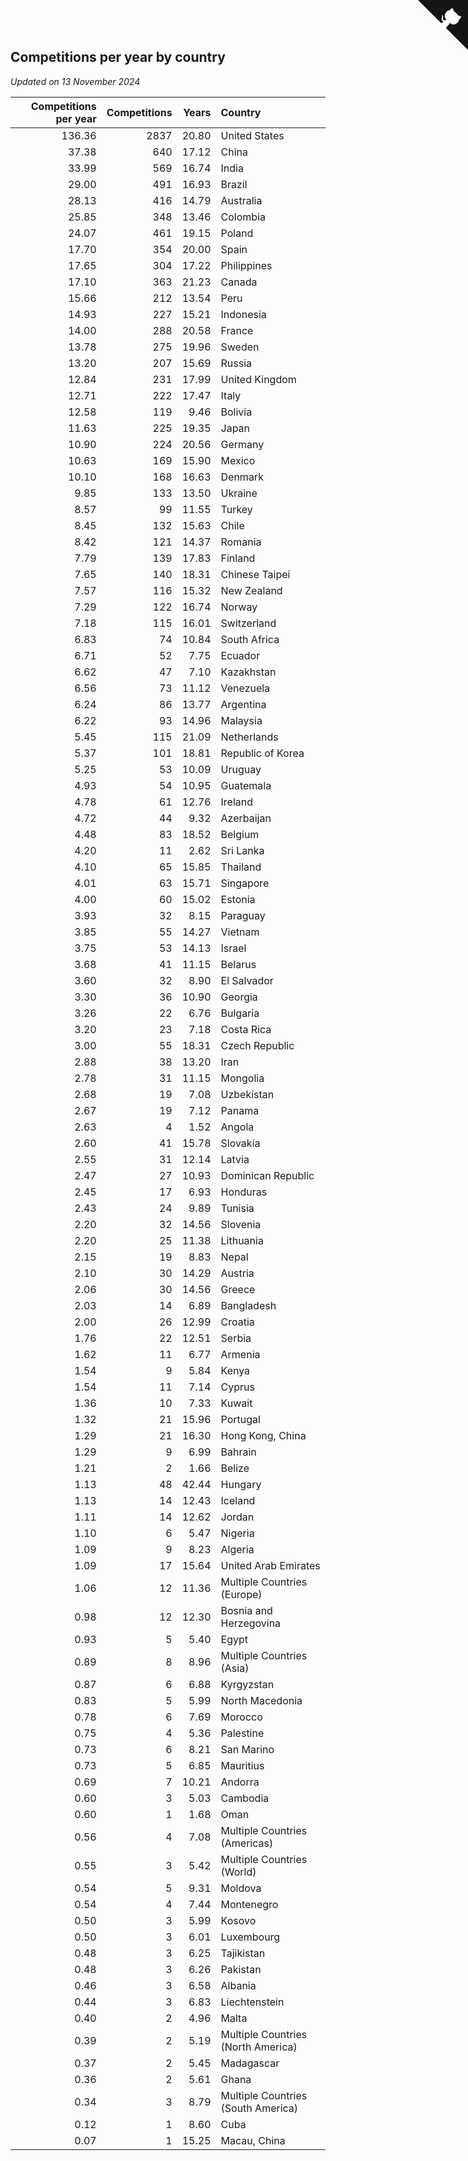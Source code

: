 ## Competitions per year by country

*Updated on 13 November 2024*

| Competitions per year | Competitions | Years | Country |
| ---: | ---: | ---: | :--- |
| 136.36 | 2837 | 20.80 | United States |
| 37.38 | 640 | 17.12 | China |
| 33.99 | 569 | 16.74 | India |
| 29.00 | 491 | 16.93 | Brazil |
| 28.13 | 416 | 14.79 | Australia |
| 25.85 | 348 | 13.46 | Colombia |
| 24.07 | 461 | 19.15 | Poland |
| 17.70 | 354 | 20.00 | Spain |
| 17.65 | 304 | 17.22 | Philippines |
| 17.10 | 363 | 21.23 | Canada |
| 15.66 | 212 | 13.54 | Peru |
| 14.93 | 227 | 15.21 | Indonesia |
| 14.00 | 288 | 20.58 | France |
| 13.78 | 275 | 19.96 | Sweden |
| 13.20 | 207 | 15.69 | Russia |
| 12.84 | 231 | 17.99 | United Kingdom |
| 12.71 | 222 | 17.47 | Italy |
| 12.58 | 119 | 9.46 | Bolivia |
| 11.63 | 225 | 19.35 | Japan |
| 10.90 | 224 | 20.56 | Germany |
| 10.63 | 169 | 15.90 | Mexico |
| 10.10 | 168 | 16.63 | Denmark |
| 9.85 | 133 | 13.50 | Ukraine |
| 8.57 | 99 | 11.55 | Turkey |
| 8.45 | 132 | 15.63 | Chile |
| 8.42 | 121 | 14.37 | Romania |
| 7.79 | 139 | 17.83 | Finland |
| 7.65 | 140 | 18.31 | Chinese Taipei |
| 7.57 | 116 | 15.32 | New Zealand |
| 7.29 | 122 | 16.74 | Norway |
| 7.18 | 115 | 16.01 | Switzerland |
| 6.83 | 74 | 10.84 | South Africa |
| 6.71 | 52 | 7.75 | Ecuador |
| 6.62 | 47 | 7.10 | Kazakhstan |
| 6.56 | 73 | 11.12 | Venezuela |
| 6.24 | 86 | 13.77 | Argentina |
| 6.22 | 93 | 14.96 | Malaysia |
| 5.45 | 115 | 21.09 | Netherlands |
| 5.37 | 101 | 18.81 | Republic of Korea |
| 5.25 | 53 | 10.09 | Uruguay |
| 4.93 | 54 | 10.95 | Guatemala |
| 4.78 | 61 | 12.76 | Ireland |
| 4.72 | 44 | 9.32 | Azerbaijan |
| 4.48 | 83 | 18.52 | Belgium |
| 4.20 | 11 | 2.62 | Sri Lanka |
| 4.10 | 65 | 15.85 | Thailand |
| 4.01 | 63 | 15.71 | Singapore |
| 4.00 | 60 | 15.02 | Estonia |
| 3.93 | 32 | 8.15 | Paraguay |
| 3.85 | 55 | 14.27 | Vietnam |
| 3.75 | 53 | 14.13 | Israel |
| 3.68 | 41 | 11.15 | Belarus |
| 3.60 | 32 | 8.90 | El Salvador |
| 3.30 | 36 | 10.90 | Georgia |
| 3.26 | 22 | 6.76 | Bulgaria |
| 3.20 | 23 | 7.18 | Costa Rica |
| 3.00 | 55 | 18.31 | Czech Republic |
| 2.88 | 38 | 13.20 | Iran |
| 2.78 | 31 | 11.15 | Mongolia |
| 2.68 | 19 | 7.08 | Uzbekistan |
| 2.67 | 19 | 7.12 | Panama |
| 2.63 | 4 | 1.52 | Angola |
| 2.60 | 41 | 15.78 | Slovakia |
| 2.55 | 31 | 12.14 | Latvia |
| 2.47 | 27 | 10.93 | Dominican Republic |
| 2.45 | 17 | 6.93 | Honduras |
| 2.43 | 24 | 9.89 | Tunisia |
| 2.20 | 32 | 14.56 | Slovenia |
| 2.20 | 25 | 11.38 | Lithuania |
| 2.15 | 19 | 8.83 | Nepal |
| 2.10 | 30 | 14.29 | Austria |
| 2.06 | 30 | 14.56 | Greece |
| 2.03 | 14 | 6.89 | Bangladesh |
| 2.00 | 26 | 12.99 | Croatia |
| 1.76 | 22 | 12.51 | Serbia |
| 1.62 | 11 | 6.77 | Armenia |
| 1.54 | 9 | 5.84 | Kenya |
| 1.54 | 11 | 7.14 | Cyprus |
| 1.36 | 10 | 7.33 | Kuwait |
| 1.32 | 21 | 15.96 | Portugal |
| 1.29 | 21 | 16.30 | Hong Kong, China |
| 1.29 | 9 | 6.99 | Bahrain |
| 1.21 | 2 | 1.66 | Belize |
| 1.13 | 48 | 42.44 | Hungary |
| 1.13 | 14 | 12.43 | Iceland |
| 1.11 | 14 | 12.62 | Jordan |
| 1.10 | 6 | 5.47 | Nigeria |
| 1.09 | 9 | 8.23 | Algeria |
| 1.09 | 17 | 15.64 | United Arab Emirates |
| 1.06 | 12 | 11.36 | Multiple Countries (Europe) |
| 0.98 | 12 | 12.30 | Bosnia and Herzegovina |
| 0.93 | 5 | 5.40 | Egypt |
| 0.89 | 8 | 8.96 | Multiple Countries (Asia) |
| 0.87 | 6 | 6.88 | Kyrgyzstan |
| 0.83 | 5 | 5.99 | North Macedonia |
| 0.78 | 6 | 7.69 | Morocco |
| 0.75 | 4 | 5.36 | Palestine |
| 0.73 | 6 | 8.21 | San Marino |
| 0.73 | 5 | 6.85 | Mauritius |
| 0.69 | 7 | 10.21 | Andorra |
| 0.60 | 3 | 5.03 | Cambodia |
| 0.60 | 1 | 1.68 | Oman |
| 0.56 | 4 | 7.08 | Multiple Countries (Americas) |
| 0.55 | 3 | 5.42 | Multiple Countries (World) |
| 0.54 | 5 | 9.31 | Moldova |
| 0.54 | 4 | 7.44 | Montenegro |
| 0.50 | 3 | 5.99 | Kosovo |
| 0.50 | 3 | 6.01 | Luxembourg |
| 0.48 | 3 | 6.25 | Tajikistan |
| 0.48 | 3 | 6.26 | Pakistan |
| 0.46 | 3 | 6.58 | Albania |
| 0.44 | 3 | 6.83 | Liechtenstein |
| 0.40 | 2 | 4.96 | Malta |
| 0.39 | 2 | 5.19 | Multiple Countries (North America) |
| 0.37 | 2 | 5.45 | Madagascar |
| 0.36 | 2 | 5.61 | Ghana |
| 0.34 | 3 | 8.79 | Multiple Countries (South America) |
| 0.12 | 1 | 8.60 | Cuba |
| 0.07 | 1 | 15.25 | Macau, China |


<a href="https://github.com/jonatanklosko/wca_statistics" class="github-corner" aria-label="View source on Github"><svg width="80" height="80" viewBox="0 0 250 250" style="fill:#151513; color:#fff; position: absolute; top: 0; border: 0; right: 0;" aria-hidden="true"><path d="M0,0 L115,115 L130,115 L142,142 L250,250 L250,0 Z"></path><path d="M128.3,109.0 C113.8,99.7 119.0,89.6 119.0,89.6 C122.0,82.7 120.5,78.6 120.5,78.6 C119.2,72.0 123.4,76.3 123.4,76.3 C127.3,80.9 125.5,87.3 125.5,87.3 C122.9,97.6 130.6,101.9 134.4,103.2" fill="currentColor" style="transform-origin: 130px 106px;" class="octo-arm"></path><path d="M115.0,115.0 C114.9,115.1 118.7,116.5 119.8,115.4 L133.7,101.6 C136.9,99.2 139.9,98.4 142.2,98.6 C133.8,88.0 127.5,74.4 143.8,58.0 C148.5,53.4 154.0,51.2 159.7,51.0 C160.3,49.4 163.2,43.6 171.4,40.1 C171.4,40.1 176.1,42.5 178.8,56.2 C183.1,58.6 187.2,61.8 190.9,65.4 C194.5,69.0 197.7,73.2 200.1,77.6 C213.8,80.2 216.3,84.9 216.3,84.9 C212.7,93.1 206.9,96.0 205.4,96.6 C205.1,102.4 203.0,107.8 198.3,112.5 C181.9,128.9 168.3,122.5 157.7,114.1 C157.9,116.9 156.7,120.9 152.7,124.9 L141.0,136.5 C139.8,137.7 141.6,141.9 141.8,141.8 Z" fill="currentColor" class="octo-body"></path></svg></a><style>.github-corner:hover .octo-arm{animation:octocat-wave 560ms ease-in-out}@keyframes octocat-wave{0%,100%{transform:rotate(0)}20%,60%{transform:rotate(-25deg)}40%,80%{transform:rotate(10deg)}}@media (max-width:500px){.github-corner:hover .octo-arm{animation:none}.github-corner .octo-arm{animation:octocat-wave 560ms ease-in-out}}</style>
